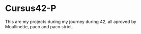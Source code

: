 # Cursus42-P
This are my projects during my journey during 42, all aproved by Moullinette, paco and paco strict.

